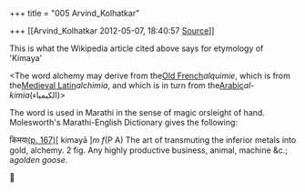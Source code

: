 +++
title = "005 Arvind_Kolhatkar"

+++
[[Arvind_Kolhatkar	2012-05-07, 18:40:57 [Source](https://groups.google.com/g/samskrita/c/vY0fM1sD_O4)]]



This is what the Wikipedia article cited above says for etymology of
'Kimaya'

\<The word alchemy may derive from the[Old French](http://en.wikipedia.org/wiki/Old_French "Old French")*alquimie*, which is from the[Medieval Latin](http://en.wikipedia.org/wiki/Medieval_Latin "Medieval Latin")*alchimia*, and which is in turn from the[Arabic](http://en.wikipedia.org/wiki/Arabic "Arabic")*al-kimia*(الكيمياء)>

  

The word is used in Marathi in the sense of magic orsleight of hand.
Molesworth's Marathi-English Dictionary gives the following:

किमया[(p. 167)](http://dsal.uchicago.edu/cgi-bin/romadict.pl?page=96&table=molesworth&display=utf8)\[ kimayā \]*m f*(P A) The art of transmuting the inferior metals into gold, alchemy. 2 fig. Any highly productive business, animal, machine &c.; a*golden goose*.  



